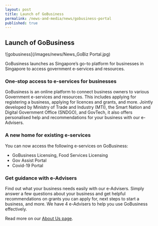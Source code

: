 ```yaml
---
layout: post
title: Launch of GoBusiness
permalink: /news-and-media/news/gobusiness-portal
published: true
---
```


## Launch of GoBusiness

![gobusiness](/images/news/News_GoBiz Portal.jpg)

GoBusiness launches as Singapore’s go-to platform for businesses in Singapore to access government e-services and resources.

### One-stop access to e-services for businesses

GoBusiness is an online platform to connect business owners to various Government e-services and resources. This includes applying for registering a business, applying for licences and grants, and more. Jointly developed by Ministry of Trade and Industry (MTI), the Smart Nation and Digital Government Office (SNDGO), and GovTech, it also offers personalised help and recommendations for your business with our e-Advisers.

### A new home for existing e-services

You can now access the following e-services on GoBusiness:
- GoBusiness Licensing, Food Services Licensing
- Gov Assist Portal
- Covid-19 Portal

### Get guidance with e-Advisers
Find out what your business needs easily with our e-Advisers. Simply answer a few questions about your business and get helpful recommendations on grants you can apply for, next steps to start a business, and more. We have 4 e-Advisers to help you use GoBusiness effectively.

Read more on our [About Us page](/about-us/).
